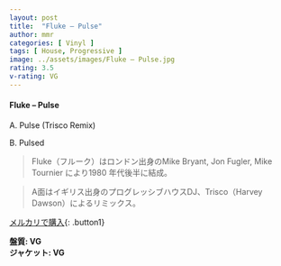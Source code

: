 ```yaml
---
layout: post
title:  "Fluke – Pulse"
author: mmr
categories: [ Vinyl ]
tags: [ House, Progressive ]
image: ../assets/images/Fluke – Pulse.jpg
rating: 3.5
v-rating: VG
---
```


#### Fluke – Pulse

A. Pulse (Trisco Remix)

B. Pulsed

> Fluke（フルーク）はロンドン出身のMike Bryant, Jon Fugler, Mike Tournier により1980 年代後半に結成。

> A面はイギリス出身のプログレッシブハウスDJ、Trisco（Harvey Dawson）によるリミックス。

[メルカリで購入](https://jp.mercari.com/item/m13532909371){: .button1}

<div class="mt-4 mb-4 d-flex align-items-center">
<strong class="mr-1">盤質: VG</strong>
</div>
<div class="mt-4 mb-4 d-flex align-items-center">
<strong class="mr-1">ジャケット: VG</strong>
</div>
